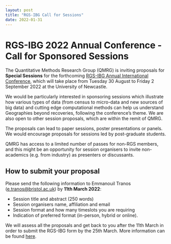 ```yaml
---
layout: post
title: "RGS-IBG Call for Sessions"
date: 2022-01-31
---
```


# RGS-IBG 2022 Annual Conference - Call for Sponsored Sessions

The Quantitative Methods Research Group (QMRG) is inviting proposals for **Special Sessions** for the forthcoming [RGS-IBG Annual International Conference](https://www.rgs.org/research/annual-international-conference/), which will take place from Tuesday 30 August to Friday 2 September 2022 at the University of Newcastle.

We would be particularly interested in sponsoring sessions which illustrate how various types of data (from census to micro-data and new sources of big data) and cutting edge computational methods can help us understand Geographies beyond recoveries, following the conference’s theme. We are also open to other session proposals, which are within the remit of QMRG.

The proposals can lead to paper sessions, poster presentations or panels. We would encourage proposals for sessions led by post-graduate students.

QMRG has access to a limited number of passes for non-RGS members, and this might be an opportunity for session organisers to invite non-academics (e.g. from industry) as presenters or discussants.

## How to submit your proposal

Please send the following information to Emmanouil Tranos (e.tranos@bristol.ac.uk) by **11th March 2022**: 

*	Session title and abstract (250 words)
*	Session organisers name, affiliation and email
*	Session format and how many timeslots you are requiring
*	Indication of preferred format (in-person, hybrid or online). 

We will assess all the proposals and get back to you after the 11th March in order to submit the RGS-IBG form by the 25th March. More information can be found [here](https://www.rgs.org/research/annual-international-conference/call/guidance-for-session-organisers/). 

